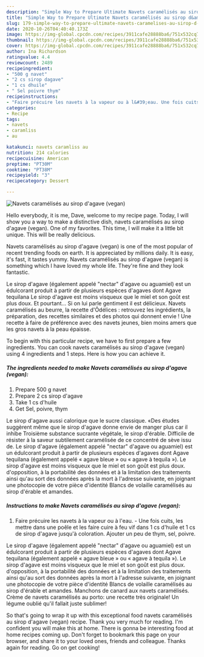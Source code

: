 ```yaml
---
description: "Simple Way to Prepare Ultimate Navets caramélisés au sirop d&amp;#39;agave (vegan)"
title: "Simple Way to Prepare Ultimate Navets caramélisés au sirop d&amp;#39;agave (vegan)"
slug: 179-simple-way-to-prepare-ultimate-navets-caramelises-au-sirop-d-and-39-agave-vegan
date: 2020-10-26T04:40:40.173Z
image: https://img-global.cpcdn.com/recipes/3911cafe28888ba6/751x532cq70/navets-caramelises-au-sirop-dagave-vegan-photo-principale-de-la-recette.jpg
thumbnail: https://img-global.cpcdn.com/recipes/3911cafe28888ba6/751x532cq70/navets-caramelises-au-sirop-dagave-vegan-photo-principale-de-la-recette.jpg
cover: https://img-global.cpcdn.com/recipes/3911cafe28888ba6/751x532cq70/navets-caramelises-au-sirop-dagave-vegan-photo-principale-de-la-recette.jpg
author: Ina Richardson
ratingvalue: 4.4
reviewcount: 2489
recipeingredient:
- "500 g navet"
- "2 cs sirop dagave"
- "1 cs dhuile"
- " Sel poivre thym"
recipeinstructions:
- "Faire précuire les navets à la vapeur ou à l&#39;eau. Une fois cuits, les mettre dans une poêle et les faire cuire à feu vif dans 1 cs d&#39;huile et 1 cs de sirop d&#39;agave jusqu&#39;à coloration. Ajouter un peu de thym, sel, poivre."
categories:
- Recipe
tags:
- navets
- caramliss
- au

katakunci: navets caramliss au 
nutrition: 214 calories
recipecuisine: American
preptime: "PT30M"
cooktime: "PT38M"
recipeyield: "3"
recipecategory: Dessert

---
```



![Navets caramélisés au sirop d&#39;agave (vegan)](https://img-global.cpcdn.com/recipes/3911cafe28888ba6/751x532cq70/navets-caramelises-au-sirop-dagave-vegan-photo-principale-de-la-recette.jpg)

Hello everybody, it is me, Dave, welcome to my recipe page. Today, I will show you a way to make a distinctive dish, navets caramélisés au sirop d&#39;agave (vegan). One of my favorites. This time, I will make it a little bit unique. This will be really delicious.

Navets caramélisés au sirop d&#39;agave (vegan) is one of the most popular of recent trending foods on earth. It is appreciated by millions daily. It is easy, it's fast, it tastes yummy. Navets caramélisés au sirop d&#39;agave (vegan) is something which I have loved my whole life. They're fine and they look fantastic.

Le sirop d&#39;agave (également appelé &#34;nectar&#34; d&#39;agave ou aguamiel) est un édulcorant produit à partir de plusieurs espèces d&#39;agaves dont Agave tequilana Le sirop d&#39;agave est moins visqueux que le miel et son goût est plus doux. Et pourtant… Si on lui parle gentiment il est délicieux. Navets caramélisés au beurre, la recette d&#39;Ôdélices : retrouvez les ingrédients, la préparation, des recettes similaires et des photos qui donnent envie ! Une recette à faire de préférence avec des navets jeunes, bien moins amers que les gros navets à la peau épaisse.


To begin with this particular recipe, we have to first prepare a few ingredients. You can cook navets caramélisés au sirop d&#39;agave (vegan) using 4 ingredients and 1 steps. Here is how you can achieve it.

<!--inarticleads1-->

##### The ingredients needed to make Navets caramélisés au sirop d&#39;agave (vegan):

1. Prepare 500 g navet
1. Prepare 2 cs sirop d&#39;agave
1. Take 1 cs d&#39;huile
1. Get  Sel, poivre, thym


Le sirop d&#39;agave aussi calorique que le sucre classique. «Des études suggèrent même que le sirop d&#39;agave donne envie de manger plus car il inhibe Troisième substance sucrante végétale, le sirop d&#39;érable. Difficile de résister à la saveur subtilement caramélisée de ce concentré de sève issu de. Le sirop d&#39;agave (également appelé &#34;nectar&#34; d&#39;agave ou aguamiel) est un édulcorant produit à partir de plusieurs espèces d&#39;agaves dont Agave tequilana (également appelé « agave bleue » ou « agave à tequila »). Le sirop d&#39;agave est moins visqueux que le miel et son goût est plus doux. d&#39;opposition, à la portabilité des données et à la limitation des traitements ainsi qu&#39;au sort des données après la mort à l&#39;adresse suivante, en joignant une photocopie de votre pièce d&#39;identité Blancs de volaille caramélisés au sirop d&#39;érable et amandes. 

<!--inarticleads2-->

##### Instructions to make Navets caramélisés au sirop d&#39;agave (vegan):

1. Faire précuire les navets à la vapeur ou à l&#39;eau. - Une fois cuits, les mettre dans une poêle et les faire cuire à feu vif dans 1 cs d&#39;huile et 1 cs de sirop d&#39;agave jusqu&#39;à coloration. Ajouter un peu de thym, sel, poivre.


Le sirop d&#39;agave (également appelé &#34;nectar&#34; d&#39;agave ou aguamiel) est un édulcorant produit à partir de plusieurs espèces d&#39;agaves dont Agave tequilana (également appelé « agave bleue » ou « agave à tequila »). Le sirop d&#39;agave est moins visqueux que le miel et son goût est plus doux. d&#39;opposition, à la portabilité des données et à la limitation des traitements ainsi qu&#39;au sort des données après la mort à l&#39;adresse suivante, en joignant une photocopie de votre pièce d&#39;identité Blancs de volaille caramélisés au sirop d&#39;érable et amandes. Manchons de canard aux navets caramélisés. Crème de navets caramélisés au porto: une recette très originale! Un légume oublié qu&#39;il fallait juste sublimer! 

So that's going to wrap it up with this exceptional food navets caramélisés au sirop d&#39;agave (vegan) recipe. Thank you very much for reading. I'm confident you will make this at home. There is gonna be interesting food at home recipes coming up. Don't forget to bookmark this page on your browser, and share it to your loved ones, friends and colleague. Thanks again for reading. Go on get cooking!
